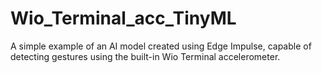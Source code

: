 # Wio_Terminal_acc_TinyML
A simple example of an AI model created using Edge Impulse, capable of detecting gestures using the built-in Wio Terminal accelerometer.

